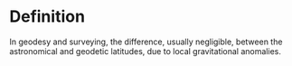 # Definition

In geodesy and surveying, the difference, usually negligible, between
the astronomical and geodetic latitudes, due to local gravitational
anomalies.
